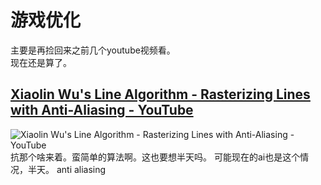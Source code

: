 # 游戏优化

主要是再捡回来之前几个youtube视频看。  
现在还是算了。  

## [Xiaolin Wu's Line Algorithm - Rasterizing Lines with Anti-Aliasing - YouTube](https://www.youtube.com/watch?v=f3Rs20k-hcI)
![Xiaolin Wu's Line Algorithm - Rasterizing Lines with Anti-Aliasing - YouTube](https://img.youtube.com/vi/f3Rs20k-hcI/maxresdefault.jpg)
抗那个啥来着。蛮简单的算法啊。这也要想半天吗。
可能现在的ai也是这个情况，半天。
anti aliasing